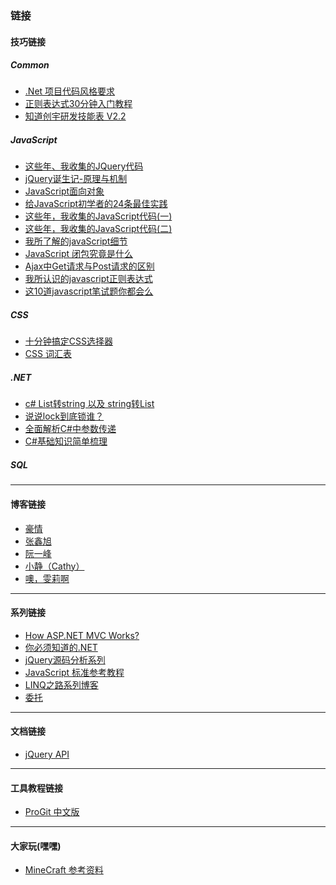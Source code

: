 ### 链接
#### 技巧链接

##### Common
- [.Net 项目代码风格要求](http://www.cnblogs.com/JimmyZhang/archive/2013/06/05/3118936.html)
- [正则表达式30分钟入门教程](http://deerchao.net/tutorials/regex/regex.htm)
- [知道创宇研发技能表 V2.2](https://github.com/knownsec/RD_Checklist)

##### JavaScript
- [这些年、我收集的JQuery代码](http://www.cnblogs.com/edison1105/archive/2012/07/31/2617518.html)
- [jQuery诞生记-原理与机制](http://www.zhangxinxu.com/wordpress/2013/07/jquery-%E5%8E%9F%E7%90%86-%E6%9C%BA%E5%88%B6/)
- [JavaScript面向对象](http://www.cnblogs.com/dolphinX/p/4385862.html)
- [给JavaScript初学者的24条最佳实践](http://www.cnblogs.com/yanhaijing/p/3465237.html)
- [这些年，我收集的JavaScript代码(一)](http://www.cnblogs.com/jscode/archive/2012/07/25/2605395.html)
- [这些年，我收集的JavaScript代码(二)](http://www.cnblogs.com/jscode/archive/2012/07/27/2610613.html)
- [我所了解的javaScript细节](http://www.cnblogs.com/liyunhua/p/4558621.html)
- [JavaScript 闭包究竟是什么](http://www.cnblogs.com/dolphinX/archive/2012/09/29/2708763.html)
- [Ajax中Get请求与Post请求的区别](http://www.cnblogs.com/oneword/archive/2011/06/06/2073533.html)
- [我所认识的javascript正则表达式](http://www.cnblogs.com/zichi/p/4343009.html)
- [这10道javascript笔试题你都会么](http://www.cnblogs.com/zichi/p/4359786.html)

##### CSS
- [十分钟搞定CSS选择器](http://www.cnblogs.com/dolphinX/p/3347713.html)
- [CSS 词汇表](http://yisibl.github.io/css-vocabulary/)

##### .NET
- [c# List转string 以及 string转List](http://www.cnblogs.com/chear/archive/2012/12/22/2828956.html)
- [说说lock到底锁谁？](http://www.cnblogs.com/wolf-sun/p/4209521.html)
- [全面解析C#中参数传递](http://www.cnblogs.com/zhili/archive/2013/06/11/ParameterPass.html)
- [C#基础知识简单梳理](http://www.cnblogs.com/zhouzhou-aspnet/articles/2591596.html)

##### SQL
* * *

#### 博客链接
- [豪情](http://jikey.cnblogs.com/)
- [张鑫旭](http://www.zhangxinxu.com/wordpress/)
- [阮一峰](http://www.ruanyifeng.com/)
- [小静（Cathy）](http://www.cnblogs.com/janes)
- [噢，雯莉啊](http://zhangwenli.com/blog/)

* * *

#### 系列链接
- [How ASP.NET MVC Works?](http://www.cnblogs.com/artech/archive/2012/04/10/how-mvc-works.html)
- [你必须知道的.NET](http://www.cnblogs.com/anytao/archive/2007/04/06/must_net_00.html)
- [jQuery源码分析系列](http://www.cnblogs.com/aaronjs/p/3279314.html)
- [JavaScript 标准参考教程](http://javascript.ruanyifeng.com/)
- [LINQ之路系列博客](http://www.cnblogs.com/lifepoem/archive/2011/12/16/2288017.html)
- [委托](http://www.cnblogs.com/kirinboy/tag/%E5%A7%94%E6%89%98/)

* * *

#### 文档链接
- [jQuery API](http://www.hemin.cn/jq/cheatsheet.html)

* * *

#### 工具教程链接
- [ProGit 中文版](http://git.oschina.net/progit/)

* * *

#### 大家玩(嘿嘿)
- [MineCraft 参考资料](https://coding.net/u/greatghoul/p/MineCraftReferences/git)
